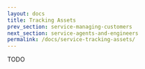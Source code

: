```yaml
---
layout: docs
title: Tracking Assets
prev_section: service-managing-customers
next_section: service-agents-and-engineers
permalink: /docs/service-tracking-assets/
---
```


TODO
